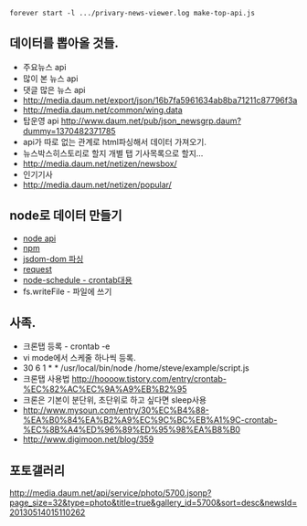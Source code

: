 ```node
forever start -l .../privary-news-viewer.log make-top-api.js
```


## 데이터를 뽑아올 것들.
- 주요뉴스 api
- 많이 본 뉴스 api
- 댓글 많은 뉴스 api
- http://media.daum.net/export/json/16b7fa5961634ab8ba71211c87796f3a
- http://media.daum.net/common/wing.data
- 탑운영 api http://www.daum.net/pub/json_newsgrp.daum?dummy=1370482371785
- api가 따로 없는 관계로 html파싱해서 데이터 가져오기.
- 뉴스박스히스토리로 할지 개별 탭 기사목록으로 할지…
- http://media.daum.net/netizen/newsbox/
- 인기기사
- http://media.daum.net/netizen/popular/


## node로 데이터 만들기 
- [node api](http://nodejs.org/api/) 
- [npm](https://npmjs.org/) 
- [jsdom-dom 파싱](https://github.com/tmpvar/jsdom)
- [request](https://github.com/mikeal/request)
- [node-schedule - crontab대용](https://npmjs.org/package/node-schedule)
- fs.writeFile - 파일에 쓰기


## 사족.
- 크론탭 등록 - crontab -e
- vi mode에서 스케줄 하나씩 등록.
- 30 6 1 * * /usr/local/bin/node /home/steve/example/script.js
- 크론탭 사용법 http://hoooow.tistory.com/entry/crontab-%EC%82%AC%EC%9A%A9%EB%B2%95 
- 크론은 기본이 분단위, 초단위로 하고 싶다면 sleep사용
- http://www.mysoun.com/entry/30%EC%B4%88-%EA%B0%84%EA%B2%A9%EC%9C%BC%EB%A1%9C-crontab-%EC%8B%A4%ED%96%89%ED%95%98%EA%B8%B0
- http://www.digimoon.net/blog/359



## 포토갤러리
http://media.daum.net/api/service/photo/5700.jsonp?page_size=32&type=photo&title=true&gallery_id=5700&sort=desc&newsId=20130514015110262
 
